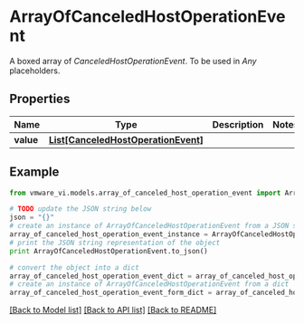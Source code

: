 # ArrayOfCanceledHostOperationEvent

A boxed array of *CanceledHostOperationEvent*. To be used in *Any* placeholders. 

## Properties
Name | Type | Description | Notes
------------ | ------------- | ------------- | -------------
**value** | [**List[CanceledHostOperationEvent]**](CanceledHostOperationEvent.md) |  | 

## Example

```python
from vmware_vi.models.array_of_canceled_host_operation_event import ArrayOfCanceledHostOperationEvent

# TODO update the JSON string below
json = "{}"
# create an instance of ArrayOfCanceledHostOperationEvent from a JSON string
array_of_canceled_host_operation_event_instance = ArrayOfCanceledHostOperationEvent.from_json(json)
# print the JSON string representation of the object
print ArrayOfCanceledHostOperationEvent.to_json()

# convert the object into a dict
array_of_canceled_host_operation_event_dict = array_of_canceled_host_operation_event_instance.to_dict()
# create an instance of ArrayOfCanceledHostOperationEvent from a dict
array_of_canceled_host_operation_event_form_dict = array_of_canceled_host_operation_event.from_dict(array_of_canceled_host_operation_event_dict)
```
[[Back to Model list]](../README.md#documentation-for-models) [[Back to API list]](../README.md#documentation-for-api-endpoints) [[Back to README]](../README.md)


